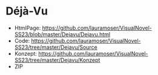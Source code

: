# Déjà-Vu
- HtmlPage: https://github.com/lauramoser/VisualNovel-SS23/blob/master/Dejavu/Dejavu.html
- Code: https://github.com/lauramoser/VisualNovel-SS23/tree/master/Dejavu/Source
- Konzept: https://github.com/lauramoser/VisualNovel-SS23/tree/master/Dejavu/Konzept
- ZIP


